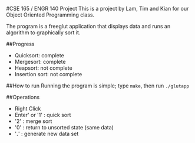 #CSE 165 / ENGR 140 Project
This is a project by Lam, Tim and Kian for our Object Oriented Programming class.

The program is a freeglut application that displays data and runs an algorithm to graphically sort it.

##Progress
- Quicksort: complete
- Mergesort: complete
- Heapsort: not complete
- Insertion sort: not complete

##How to run
Running the program is simple; type `make`, then run `./glutapp`

##Operations
- Right Click
- Enter' or '1'    :	quick sort
- '2'    :	merge sort
- '0'    :	return to unsorted state (same data)
- '**.**'    :	generate new data set

